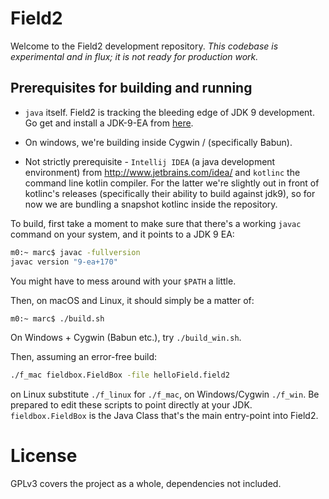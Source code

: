 # Field2

Welcome to the Field2 development repository. _This codebase is experimental and in flux; it is not ready for production work._

## Prerequisites for building and running

 * ```java``` itself. Field2 is tracking the bleeding edge of JDK 9 development. Go get and install a JDK-9-EA from [here](https://jdk9.java.net/download/).

 * On windows, we're building inside Cygwin / (specifically Babun). 

 * Not strictly prerequisite - ```Intellij IDEA``` (a java development environment) from http://www.jetbrains.com/idea/ and `kotlinc` the command line kotlin compiler. For the latter we're slightly out in front of kotlinc's releases (specifically their ability to build against jdk9), so for now we are bundling a snapshot kotlinc inside the repository.

To build, first take a moment to make sure that there's a working `javac` command on your system, and it points to a JDK 9 EA:

```bash
m0:~ marc$ javac -fullversion
javac version "9-ea+170"
```
You might have to mess around with your `$PATH` a little.

Then, on macOS and Linux, it should simply be a matter of:

```bash
m0:~ marc$ ./build.sh
```

On Windows + Cygwin (Babun etc.), try `./build_win.sh`.

Then, assuming an error-free build:

```bash
./f_mac fieldbox.FieldBox -file helloField.field2
```

on Linux substitute ```./f_linux``` for ```./f_mac```, on Windows/Cygwin ```./f_win```. Be prepared to edit these scripts to point directly at your JDK. ```fieldbox.FieldBox``` is the Java Class that's the main entry-point into Field2. 
 
# License

GPLv3 covers the project as a whole, dependencies not included.

